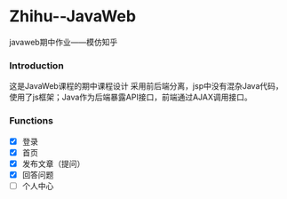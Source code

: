 # Zhihu--JavaWeb
javaweb期中作业——模仿知乎
### Introduction
这是JavaWeb课程的期中课程设计
采用前后端分离，jsp中没有混杂Java代码，使用了js框架；Java作为后端暴露API接口，前端通过AJAX调用接口。
### Functions
- [x] 登录
- [x] 首页
- [x] 发布文章（提问）
- [x] 回答问题
- [ ] 个人中心
